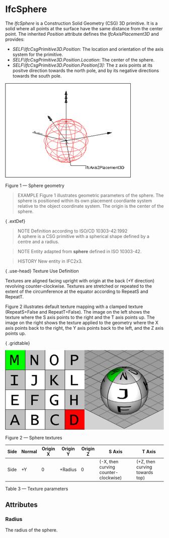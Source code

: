 # IfcSphere

The _IfcSphere_ is a Construction Solid Geometry (CSG) 3D primitive. It is a solid where all points at the surface have the same distance from the center point. The inherited _Position_ attribute defines the _IfcAxisPlacement3D_ and provides:

* _SELF\IfcCsgPrimitive3D.Position_: The location and orientation of the axis system for the primitive. 
* _SELF\IfcCsgPrimitive3D.Position.Location_: The center of the sphere.
* _SELF\IfcCsgPrimitive3D.Position.Position[3]:_ The z axis points at its positve direction towards the north pole, and by its negative directions towards the south pole.

![sphere](../../../../figures/ifcsphere-layout1.png)

Figure 1 &mdash; Sphere geometry

> EXAMPLE  Figure 1 illustrates geometric parameters of the sphere. The sphere is positioned within its own placement coordiante system relative to the object coordinate system. The origin is the center of the sphere.

{ .extDef}
> NOTE  Definition according to ISO/CD 10303-42:1992  
> A sphere is a CSG primitive with a spherical shape defined by a centre and a radius.

> NOTE  Entity adapted from **sphere** defined in ISO 10303-42.

> HISTORY  New entity in IFC2x3.

{ .use-head}
Texture Use Definition

Textures are aligned facing upright with origin at the back (+Y direction) revolving counter-clockwise. Textures are stretched or repeated to the extent of the circumference at the equator according to RepeatS and RepeatT.

Figure 2 illustrates default texture mapping with a clamped texture (RepeatS=False and RepeatT=False). The image on the left shows the texture where the S axis points to the right and the T axis points up. The image on the right shows the texture applied to the geometry where the X axis points back to the right, the Y axis points back to the left, and the Z axis points up.

{ .gridtable}

![texture](../../../../figures/ifcsphere-texture.png)

Figure 2 &mdash; Sphere textures


|Side|Normal|Origin X|Origin Y|Origin Z|S Axis|T Axis|
|--- |--- |--- |--- |--- |--- |--- |
|Side|+Y|0|+Radius|0|(-X, then curving counter-clockwise)|(+Z, then curving towards top)|

Table 3 &mdash; Texture parameters

## Attributes

### Radius
The radius of the sphere.

